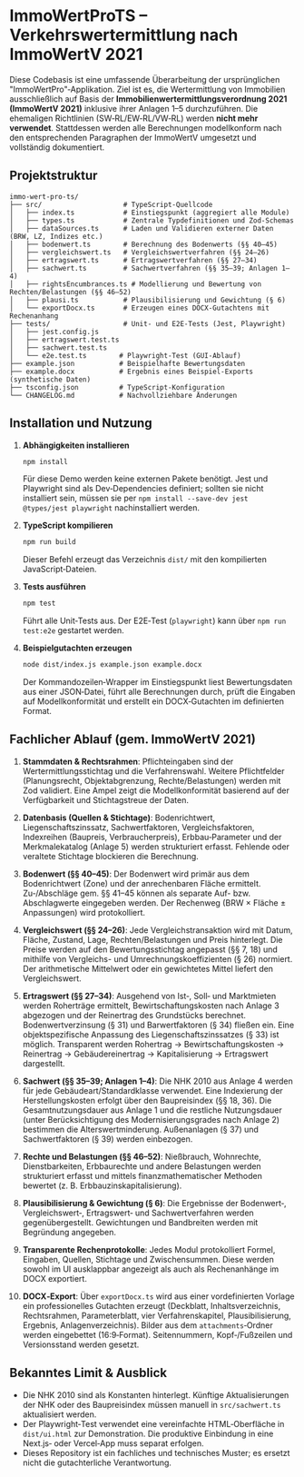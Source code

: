 # ImmoWertProTS – Verkehrswertermittlung nach ImmoWertV 2021

Diese Codebasis ist eine umfassende Überarbeitung der ursprünglichen "ImmoWertPro"‑Applikation.  Ziel ist es, die Wertermittlung von Immobilien ausschließlich auf Basis der **Immobilienwertermittlungsverordnung 2021 (ImmoWertV 2021)** inklusive ihrer Anlagen 1–5 durchzuführen.  Die ehemaligen Richtlinien (SW‑RL/EW‑RL/VW‑RL) werden **nicht mehr verwendet**.  Stattdessen werden alle Berechnungen modellkonform nach den entsprechenden Paragraphen der ImmoWertV umgesetzt und vollständig dokumentiert.

## Projektstruktur

```text
immo-wert-pro-ts/
├── src/                    # TypeScript‑Quellcode
│   ├── index.ts            # Einstiegspunkt (aggregiert alle Module)
│   ├── types.ts            # Zentrale Typdefinitionen und Zod‑Schemas
│   ├── dataSources.ts      # Laden und Validieren externer Daten (BRW, LZ, Indizes etc.)
│   ├── bodenwert.ts        # Berechnung des Bodenwerts (§§ 40–45)
│   ├── vergleichswert.ts   # Vergleichswertverfahren (§§ 24–26)
│   ├── ertragswert.ts      # Ertragswertverfahren (§§ 27–34)
│   ├── sachwert.ts         # Sachwertverfahren (§§ 35–39; Anlagen 1–4)
│   ├── rightsEncumbrances.ts # Modellierung und Bewertung von Rechten/Belastungen (§§ 46–52)
│   ├── plausi.ts           # Plausibilisierung und Gewichtung (§ 6)
│   └── exportDocx.ts       # Erzeugen eines DOCX‑Gutachtens mit Rechenanhang
├── tests/                  # Unit‑ und E2E‑Tests (Jest, Playwright)
│   ├── jest.config.js
│   ├── ertragswert.test.ts
│   ├── sachwert.test.ts
│   └── e2e.test.ts        # Playwright‑Test (GUI‑Ablauf)
├── example.json           # Beispielhafte Bewertungsdaten
├── example.docx           # Ergebnis eines Beispiel‑Exports (synthetische Daten)
├── tsconfig.json          # TypeScript‑Konfiguration
└── CHANGELOG.md           # Nachvollziehbare Änderungen
```

## Installation und Nutzung

1. **Abhängigkeiten installieren**

   ```sh
   npm install
   ```

   Für diese Demo werden keine externen Pakete benötigt.  Jest und Playwright sind als Dev‑Dependencies definiert; sollten sie nicht installiert sein, müssen sie per `npm install --save-dev jest @types/jest playwright` nachinstalliert werden.

2. **TypeScript kompilieren**

   ```sh
   npm run build
   ```

   Dieser Befehl erzeugt das Verzeichnis `dist/` mit den kompilierten JavaScript‑Dateien.

3. **Tests ausführen**

   ```sh
   npm test
   ```

   Führt alle Unit‑Tests aus.  Der E2E‑Test (`playwright`) kann über `npm run test:e2e` gestartet werden.

4. **Beispielgutachten erzeugen**

   ```sh
   node dist/index.js example.json example.docx
   ```

   Der Kommandozeilen‑Wrapper im Einstiegspunkt liest Bewertungsdaten aus einer JSON‑Datei, führt alle Berechnungen durch, prüft die Eingaben auf Modellkonformität und erstellt ein DOCX‑Gutachten im definierten Format.

## Fachlicher Ablauf (gem. ImmoWertV 2021)

1. **Stammdaten & Rechtsrahmen**: Pflichteingaben sind der Wertermittlungsstichtag und die Verfahrenswahl.  Weitere Pflichtfelder (Planungsrecht, Objektabgrenzung, Rechte/Belastungen) werden mit Zod validiert.  Eine Ampel zeigt die Modellkonformität basierend auf der Verfügbarkeit und Stichtagstreue der Daten.

2. **Datenbasis (Quellen & Stichtage)**: Bodenrichtwert, Liegenschaftszinssatz, Sachwertfaktoren, Vergleichsfaktoren, Indexreihen (Baupreis, Verbraucherpreis), Erbbau‑Parameter und der Merkmalekatalog (Anlage 5) werden strukturiert erfasst.  Fehlende oder veraltete Stichtage blockieren die Berechnung.

3. **Bodenwert (§§ 40–45)**: Der Bodenwert wird primär aus dem Bodenrichtwert (Zone) und der anrechenbaren Fläche ermittelt.  Zu‑/Abschläge gem. §§ 41–45 können als separate Auf- bzw. Abschlagwerte eingegeben werden.  Der Rechenweg (BRW × Fläche ± Anpassungen) wird protokolliert.

4. **Vergleichswert (§§ 24–26)**: Jede Vergleichstransaktion wird mit Datum, Fläche, Zustand, Lage, Rechten/Belastungen und Preis hinterlegt.  Die Preise werden auf den Bewertungsstichtag angepasst (§§ 7, 18) und mithilfe von Vergleichs- und Umrechnungskoeffizienten (§ 26) normiert.  Der arithmetische Mittelwert oder ein gewichtetes Mittel liefert den Vergleichswert.

5. **Ertragswert (§§ 27–34)**: Ausgehend von Ist‑, Soll‑ und Markt­mieten werden Roherträge ermittelt, Bewirtschaftungskosten nach Anlage 3 abgezogen und der Reinertrag des Grundstücks berechnet.  Bodenwertverzinsung (§ 31) und Barwertfaktoren (§ 34) fließen ein.  Eine objektspezifische Anpassung des Liegenschaftszinssatzes (§ 33) ist möglich.  Transparent werden Rohertrag → Bewirtschaftungskosten → Reinertrag → Gebäudereinertrag → Kapitalisierung → Ertragswert dargestellt.

6. **Sachwert (§§ 35–39; Anlagen 1–4)**: Die NHK 2010 aus Anlage 4 werden für jede Gebäudeart/Standardklasse verwendet.  Eine Indexierung der Herstellungskosten erfolgt über den Baupreisindex (§§ 18, 36).  Die Gesamtnutzungsdauer aus Anlage 1 und die restliche Nutzungsdauer (unter Berücksichtigung des Modernisierungsgrades nach Anlage 2) bestimmen die Alterswertminderung.  Außenanlagen (§ 37) und Sachwertfaktoren (§ 39) werden einbezogen.  

7. **Rechte und Belastungen (§§ 46–52)**: Nießbrauch, Wohnrechte, Dienstbarkeiten, Erbbaurechte und andere Belastungen werden strukturiert erfasst und mittels finanzmathematischer Methoden bewertet (z. B. Erbbauzinskapitalisierung).  

8. **Plausibilisierung & Gewichtung (§ 6)**: Die Ergebnisse der Bodenwert‑, Vergleichswert‑, Ertragswert‑ und Sachwertverfahren werden gegenübergestellt.  Gewichtungen und Bandbreiten werden mit Begründung angegeben.  

9. **Transparente Rechenprotokolle**: Jedes Modul protokolliert Formel, Eingaben, Quellen, Stichtage und Zwischensummen.  Diese werden sowohl im UI ausklappbar angezeigt als auch als Rechenanhänge im DOCX exportiert.  

10. **DOCX‑Export**: Über `exportDocx.ts` wird aus einer vordefinierten Vorlage ein professionelles Gutachten erzeugt (Deckblatt, Inhaltsverzeichnis, Rechtsrahmen, Parameterblatt, vier Verfahrenskapitel, Plausibilisierung, Ergebnis, Anlagenverzeichnis).  Bilder aus dem `attachments`‑Ordner werden eingebettet (16:9‑Format).  Seitennummern, Kopf‑/Fußzeilen und Versionsstand werden gesetzt.

## Bekanntes Limit & Ausblick

- Die NHK 2010 sind als Konstanten hinterlegt.  Künftige Aktualisierungen der NHK oder des Baupreisindex müssen manuell in `src/sachwert.ts` aktualisiert werden.
- Der Playwright‑Test verwendet eine vereinfachte HTML‑Oberfläche in `dist/ui.html` zur Demonstration.  Die produktive Einbindung in eine Next.js‑ oder Vercel‑App muss separat erfolgen.
- Dieses Repository ist ein fachliches und technisches Muster; es ersetzt nicht die gutachterliche Verantwortung.
